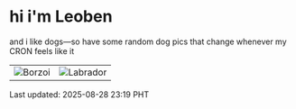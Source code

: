 # hi i'm Leoben

and i like dogs—so have some random dog pics that change whenever my CRON feels like it

|  |  |
|--------|----------|
| ![Borzoi](https://random-dog-vercel.vercel.app/api/random-borzoi?v=1756394343) | ![Labrador](https://random-dog-vercel.vercel.app/api/random-labrador?v=1756394343) |

Last updated: 2025-08-28 23:19 PHT

